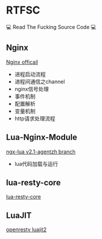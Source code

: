 # RTFSC
:computer: Read The Fucking Source Code :computer:

## Nginx
[Nginx officail](https://github.com/nginx/nginx.git)

* 进程启动流程
* 进程间通信之channel
* nginx信号处理
* 事件机制
* 配置解析
* 变量机制
* http请求处理流程


## Lua-Nginx-Module
[ngx-lua v2.1-agentzh branch](https://github.com/openresty/lua-nginx-module.git)

* lua代码加载与运行


## lua-resty-core
[lua-resty-core](https://github.com/openresty/lua-resty-core.git)


## LuaJIT
[openresty luajit2](https://github.com/openresty/luajit2.git)

